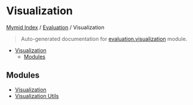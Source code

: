 # Visualization

[Mymid Index](../../README.md#mymid-index) /
[Evaluation](../index.md#evaluation) /
Visualization

> Auto-generated documentation for [evaluation.visualization](https://github.com/enricobu96/myMID/blob/main/evaluation/visualization/__init__.py) module.

- [Visualization](#visualization)
  - [Modules](#modules)

## Modules

- [Visualization](./visualization.md)
- [Visualization Utils](./visualization_utils.md)